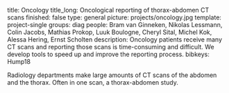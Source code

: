 title: Oncology
title_long: Oncological reporting of thorax-abdomen CT scans
finished: false
type: general
picture: projects/oncology.jpg
template: project-single
groups: diag
people: Bram van Ginneken, Nikolas Lessmann, Colin Jacobs, Mathias Prokop, Luuk Boulogne, Cheryl Sital, Michel Kok, Alessa Hering, Ernst Scholten
description: Oncology patients receive many CT scans and reporting those scans is time-consuming and difficult. We develop tools to speed up and improve the reporting process.
bibkeys: Hump18

Radiology departments make large amounts of CT scans of the abdomen and the thorax. Often in one scan, a thorax-abdomen study.
